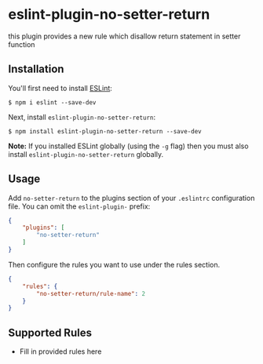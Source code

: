 # eslint-plugin-no-setter-return

this plugin provides a new rule which disallow return statement in setter function

## Installation

You'll first need to install [ESLint](http://eslint.org):

```
$ npm i eslint --save-dev
```

Next, install `eslint-plugin-no-setter-return`:

```
$ npm install eslint-plugin-no-setter-return --save-dev
```

**Note:** If you installed ESLint globally (using the `-g` flag) then you must also install `eslint-plugin-no-setter-return` globally.

## Usage

Add `no-setter-return` to the plugins section of your `.eslintrc` configuration file. You can omit the `eslint-plugin-` prefix:

```json
{
    "plugins": [
        "no-setter-return"
    ]
}
```


Then configure the rules you want to use under the rules section.

```json
{
    "rules": {
        "no-setter-return/rule-name": 2
    }
}
```

## Supported Rules

* Fill in provided rules here





